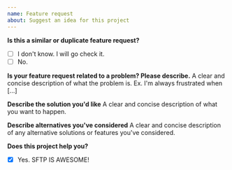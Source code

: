 ```yaml
---
name: Feature request
about: Suggest an idea for this project
---
```


**Is this a similar or duplicate feature request?**
- [ ] I don't know. I will go check it.
- [ ] No.

**Is your feature request related to a problem? Please describe.**
A clear and concise description of what the problem is. Ex. I'm always frustrated when [...]

**Describe the solution you'd like**
A clear and concise description of what you want to happen.

**Describe alternatives you've considered**
A clear and concise description of any alternative solutions or features you've considered.

**Does this project help you?**
- [x] Yes. SFTP IS AWESOME!

